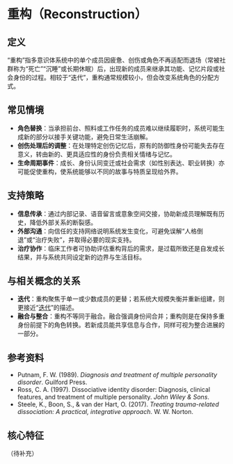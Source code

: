 # 重构（Reconstruction）

## 定义

“重构”指多意识体系统中的单个成员因疲惫、创伤或角色不再适配而退场（常被社群称为“死亡”“沉睡”或长期休眠）后，出现新的成员来继承其功能、记忆片段或社会身份的过程。相较于“迭代”，重构通常规模较小，但会改变系统角色的分配方式。

## 常见情境

- **角色替换**：当承担前台、照料或工作任务的成员难以继续履职时，系统可能生成新的部分以接手关键功能，避免日常生活崩解。
- **创伤处理后的调整**：在处理特定创伤记忆后，原有的防御性身份可能失去存在意义，转由新的、更具适应性的身份负责相关情绪与记忆。
- **生命周期事件**：成长、身份认同变迁或社会需求（如性别表达、职业转换）亦可能促使重构，使系统能够以不同的故事与特质呈现给外界。

## 支持策略

- **信息传承**：通过内部记录、语音留言或意象空间交接，协助新成员理解既有历史，降低外部关系的断裂感。
- **外部沟通**：向信任的支持网络说明系统发生变化，可避免误解“人格倒退”或“治疗失败”，并取得必要的现实支持。
- **治疗协作**：临床工作者可协助评估重构背后的需求，是过载所致还是自发成长结果，并与系统共同设定新的边界与生活目标。

## 与相关概念的关系

- **迭代**：重构聚焦于单一或少数成员的更替；若系统大规模失衡并重新组建，则更接近“[迭代](entries/系统体验与机制/Iteration.md)”的描述。
- **融合与整合**：重构不等同于融合。融合强调身份间合并；重构则是在保持多重身份前提下的角色转换。若新成员能共享信息与合作，同样可视为整合进展的一部分。

## 参考资料

- Putnam, F. W. (1989). *Diagnosis and treatment of multiple personality disorder*. Guilford Press.
- Ross, C. A. (1997). Dissociative identity disorder: Diagnosis, clinical features, and treatment of multiple personality. *John Wiley & Sons*.
- Steele, K., Boon, S., & van der Hart, O. (2017). *Treating trauma-related dissociation: A practical, integrative approach*. W. W. Norton.

## 核心特征

（待补充）
